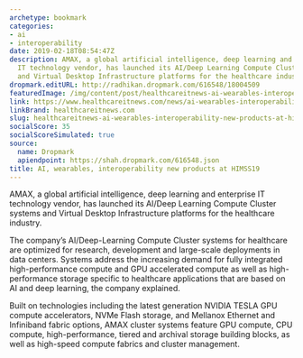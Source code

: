 ```yaml
---
archetype: bookmark
categories:
- ai
- interoperability
date: 2019-02-18T08:54:47Z
description: AMAX, a global artificial intelligence, deep learning and enterprise
  IT technology vendor, has launched its AI/Deep Learning Compute Cluster systems
  and Virtual Desktop Infrastructure platforms for the healthcare industry.
dropmark.editURL: http://radhikan.dropmark.com/616548/18004509
featuredImage: /img/content/post/healthcareitnews-ai-wearables-interoperability-new-products-at-himss19.JPG
link: https://www.healthcareitnews.com/news/ai-wearables-interoperability-new-products-himss19
linkBrand: healthcareitnews.com
slug: healthcareitnews-ai-wearables-interoperability-new-products-at-himss19
socialScore: 35
socialScoreSimulated: true
source:
  name: Dropmark
  apiendpoint: https://shah.dropmark.com/616548.json
title: AI, wearables, interoperability new products at HIMSS19
---
```

AMAX, a global artificial intelligence, deep learning and enterprise IT technology vendor, has launched its AI/Deep Learning Compute Cluster systems and Virtual Desktop Infrastructure platforms for the healthcare industry.

The company’s AI/Deep-Learning Compute Cluster systems for healthcare are optimized for research, development and large-scale deployments in data centers. Systems address the increasing demand for fully integrated high-performance compute and GPU accelerated compute as well as high-performance storage specific to healthcare applications that are based on AI and deep learning, the company explained.

Built on technologies including the latest generation NVIDIA TESLA GPU compute accelerators, NVMe Flash storage, and Mellanox Ethernet and Infiniband fabric options, AMAX cluster systems feature GPU compute, CPU compute, high-performance, tiered and archival storage building blocks, as well as high-speed compute fabrics and cluster management.

